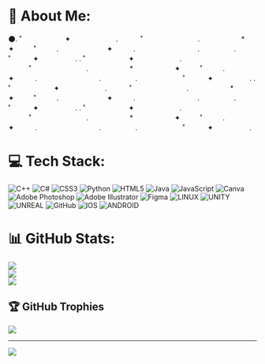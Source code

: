 # 💫 About Me:

🌑. ˚　　　　　　 ✦ 　　　　   　. 　　　˚　　　　　　　　.　　　　　　*　　　　　　✦   　　˚　　　.　　　　　　　✦　　　.　　　　　　　　　.　　　　　. 　　 　　　　˚　　　 ✦ 　　　　　.
    . ˚　　　　　　 ✦ 　　　　   　. 　　　˚　　　　　　　　.　　　　　　*　　　　　　✦   　　˚　　　.　　　　　　　✦　　　.　　　　　　　　　.　　　　　. 　　 　　　　˚　　　 ✦ 　　　　　.
. ˚　　　　　　 ✦ 　　　　   　. 　　　˚　　　　　　　　.　　　　　　*　　　　　　✦   　　˚　　　.　　　　　　　✦　　　.　　　　　　　　　.　　　　　. 　　 　　　　˚　　　 ✦ 　　　　　.
      . ˚　　　　　　 ✦ 　　　　   　. 　　　˚　　　　　　　　.　　　　　　*　　　　　　✦   　　˚　　　.　　　　　　　✦　　　.　　　　　　　　　.　　　　　. 　　 　　　　˚　　　 ✦ 　　　　　.






# 💻 Tech Stack:
![C++](https://img.shields.io/badge/c++-%2300599C.svg?style=for-the-badge&logo=c%2B%2B&logoColor=white) ![C#](https://img.shields.io/badge/c%23-%23239120.svg?style=for-the-badge&logo=c-sharp&logoColor=white) ![CSS3](https://img.shields.io/badge/css3-%231572B6.svg?style=for-the-badge&logo=css3&logoColor=white) ![Python](https://img.shields.io/badge/python-3670A0?style=for-the-badge&logo=python&logoColor=ffdd54) ![HTML5](https://img.shields.io/badge/html5-%23E34F26.svg?style=for-the-badge&logo=html5&logoColor=white) ![Java](https://img.shields.io/badge/java-%23ED8B00.svg?style=for-the-badge&logo=java&logoColor=white) ![JavaScript](https://img.shields.io/badge/javascript-%23323330.svg?style=for-the-badge&logo=javascript&logoColor=%23F7DF1E) ![Canva](https://img.shields.io/badge/Canva-%2300C4CC.svg?style=for-the-badge&logo=Canva&logoColor=white) ![Adobe Photoshop](https://img.shields.io/badge/adobephotoshop-%2331A8FF.svg?style=for-the-badge&logo=adobephotoshop&logoColor=white) ![Adobe Illustrator](https://img.shields.io/badge/adobeillustrator-%23FF9A00.svg?style=for-the-badge&logo=adobeillustrator&logoColor=white) 	![Figma](https://img.shields.io/badge/figma-%23F24E1E.svg?style=for-the-badge&logo=figma&logoColor=white) ![LINUX](https://img.shields.io/badge/Linux-FCC624?style=for-the-badge&logo=linux&logoColor=black) ![UNITY](https://img.shields.io/badge/Unity-%2320232a.svg?style=for-the-badge&logo=unity&logoColor=white) ![UNREAL](https://img.shields.io/badge/unreal-%2320232a.svg?style=for-the-badge&logo=unreal-engine&logoColor=white) ![GitHub](https://img.shields.io/badge/GitHub-%23121011.svg?style=for-the-badge&logo=github&logoColor=white) ![IOS](https://img.shields.io/badge/IOS-%2320232a.svg?style=for-the-badge&logo=apple&logoColor=white) ![ANDROID](https://img.shields.io/badge/android-%2320232a.svg?style=for-the-badge&logo=android&logoColor=%a4c639)
# 📊 GitHub Stats:
![](https://github-readme-stats.vercel.app/api?username=a1-r&theme=dark&hide_border=false&include_all_commits=false&count_private=false)<br/>
![](https://github-readme-streak-stats.herokuapp.com/?user=a1-r&theme=dark&hide_border=false)<br/>
![](https://github-readme-stats.vercel.app/api/top-langs/?username=a1-r&theme=dark&hide_border=false&include_all_commits=false&count_private=false&layout=compact)

## 🏆 GitHub Trophies
![](https://github-profile-trophy.vercel.app/?username=a1-r&theme=alduin&no-frame=false&no-bg=false&margin-w=4)

---
[![](https://visitcount.itsvg.in/api?id=a1-r&icon=0&color=1)](https://visitcount.itsvg.in)

<!-- Proudly created with GPRM ( https://gprm.itsvg.in ) -->
